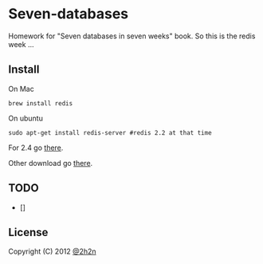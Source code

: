 # Seven-databases

Homework for "Seven databases in seven weeks" book. So this is the redis week ...

## Install

On Mac

    brew install redis

On ubuntu

    sudo apt-get install redis-server #redis 2.2 at that time

For 2.4 go [there](http://askubuntu.com/questions/68576/how-does-one-upgrade-redis-2-2-to-2-4).

Other download go [there](http://redis.io/download).


## TODO

*  []

## License

Copyright (C) 2012 [@2h2n](https://twitter.com/2h2n/)
